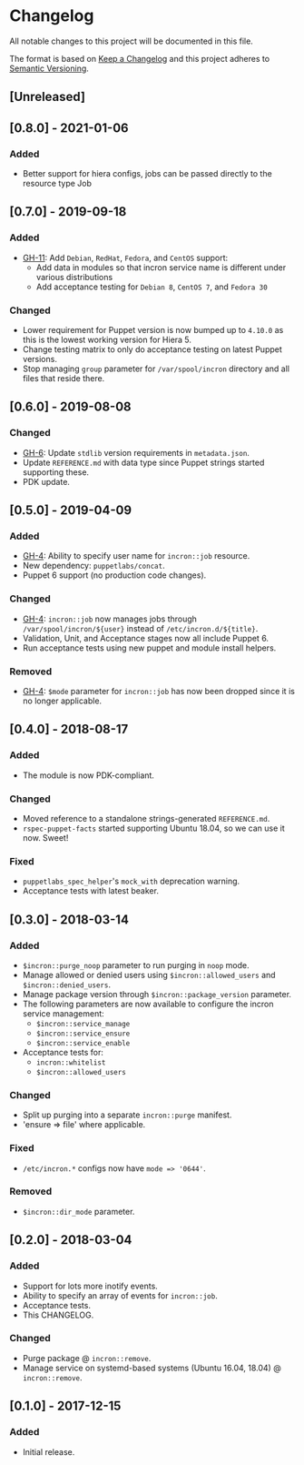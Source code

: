 # Changelog
All notable changes to this project will be documented in this file.

The format is based on [Keep a Changelog](http://keepachangelog.com/en/1.0.0/)
and this project adheres to [Semantic Versioning](http://semver.org/spec/v2.0.0.html).

## [Unreleased]

## [0.8.0] - 2021-01-06
### Added
- Better support for hiera configs, jobs can be passed directly to the resource type Job

## [0.7.0] - 2019-09-18
### Added
- [GH-11](https://github.com/pegasd/puppet-incron/issues/11): Add `Debian`, `RedHat`, `Fedora`, and `CentOS` support:
    - Add data in modules so that incron service name is different under various distributions
    - Add acceptance testing for `Debian 8`, `CentOS 7`, and `Fedora 30`

### Changed
- Lower requirement for Puppet version is now bumped up to `4.10.0` as this is the lowest working version for Hiera 5.
- Change testing matrix to only do acceptance testing on latest Puppet versions.
- Stop managing `group` parameter for `/var/spool/incron` directory and all files that reside there.

## [0.6.0] - 2019-08-08
### Changed
- [GH-6](https://github.com/pegasd/puppet-incron/issues/6): Update `stdlib` version requirements in `metadata.json`.
- Update `REFERENCE.md` with data type since Puppet strings started supporting these.
- PDK update.

## [0.5.0] - 2019-04-09
### Added
- [GH-4](https://github.com/pegasd/puppet-incron/issues/4): Ability to specify user name for `incron::job` resource.
- New dependency: `puppetlabs/concat`.
- Puppet 6 support (no production code changes).

### Changed
- [GH-4](https://github.com/pegasd/puppet-incron/issues/4): `incron::job` now manages jobs through `/var/spool/incron/${user}` instead of `/etc/incron.d/${title}`.
- Validation, Unit, and Acceptance stages now all include Puppet 6.
- Run acceptance tests using new puppet and module install helpers.

### Removed
- [GH-4](https://github.com/pegasd/puppet-incron/issues/4): `$mode` parameter for `incron::job` has now been dropped since it is no longer applicable.

## [0.4.0] - 2018-08-17
### Added
- The module is now PDK-compliant.

### Changed
- Moved reference to a standalone strings-generated `REFERENCE.md`.
- `rspec-puppet-facts` started supporting Ubuntu 18.04, so we can use it now. Sweet!

### Fixed
- `puppetlabs_spec_helper`'s `mock_with` deprecation warning.
- Acceptance tests with latest beaker.

## [0.3.0] - 2018-03-14
### Added
- `$incron::purge_noop` parameter to run purging in `noop` mode.
- Manage allowed or denied users using `$incron::allowed_users` and `$incron::denied_users`.
- Manage package version through `$incron::package_version` parameter.
- The following parameters are now available to configure the incron service management:
  - `$incron::service_manage`
  - `$incron::service_ensure`
  - `$incron::service_enable`
- Acceptance tests for:
  - `incron::whitelist`
  - `$incron::allowed_users`

### Changed
- Split up purging into a separate `incron::purge` manifest.
- 'ensure => file' where applicable.

### Fixed
- `/etc/incron.*` configs now have `mode => '0644'`.

### Removed
- `$incron::dir_mode` parameter.

## [0.2.0] - 2018-03-04
### Added
- Support for lots more inotify events.
- Ability to specify an array of events for `incron::job`.
- Acceptance tests.
- This CHANGELOG.

### Changed
- Purge package @ `incron::remove`.
- Manage service on systemd-based systems (Ubuntu 16.04, 18.04) @ `incron::remove`.

## [0.1.0] - 2017-12-15
### Added
- Initial release.

